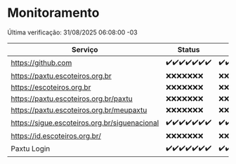# Monitoramento

Última verificação: 31/08/2025 06:08:00 -03

|Serviço|Status|Últimas 24h|
|---|---|---|
|https://github.com|<span title="2025-08-24: OK=23">✔️</span><span title="2025-08-25: OK=23">✔️</span><span title="2025-08-26: OK=23">✔️</span><span title="2025-08-27: OK=23">✔️</span><span title="2025-08-28: OK=23">✔️</span><span title="2025-08-29: OK=23">✔️</span><span title="2025-08-30: OK=8">✔️</span>|<span title="30/08/2025 06:08:00 -03 : 200">✔️</span><span title="30/08/2025 07:08:00 -03 : 200">✔️</span><span title="30/08/2025 08:06:00 -03 : 200">✔️</span><span title="30/08/2025 09:15:00 -03 : 200">✔️</span><span title="30/08/2025 10:15:00 -03 : 200">✔️</span><span title="30/08/2025 11:07:00 -03 : 200">✔️</span><span title="30/08/2025 12:07:00 -03 : 200">✔️</span><span title="30/08/2025 13:09:00 -03 : 200">✔️</span><span title="30/08/2025 14:06:00 -03 : 200">✔️</span><span title="30/08/2025 15:11:00 -03 : 200">✔️</span><span title="30/08/2025 16:06:00 -03 : 200">✔️</span><span title="30/08/2025 17:08:00 -03 : 200">✔️</span><span title="30/08/2025 18:07:00 -03 : 200">✔️</span><span title="30/08/2025 19:07:00 -03 : 200">✔️</span><span title="30/08/2025 20:08:00 -03 : 200">✔️</span><span title="30/08/2025 21:49:00 -03 : 200">✔️</span><span title="30/08/2025 23:23:00 -03 : 200">✔️</span><span title="31/08/2025 00:30:00 -03 : 200">✔️</span><span title="31/08/2025 01:10:00 -03 : 200">✔️</span><span title="31/08/2025 02:08:00 -03 : 200">✔️</span><span title="31/08/2025 03:12:00 -03 : 200">✔️</span><span title="31/08/2025 04:08:00 -03 : 200">✔️</span><span title="31/08/2025 05:11:00 -03 : 200">✔️</span><span title="31/08/2025 06:08:00 -03 : 200">✔️</span>|
|https://paxtu.escoteiros.org.br|<span title="2025-08-24: Falhas=23">❌</span><span title="2025-08-25: Falhas=23">❌</span><span title="2025-08-26: Falhas=23">❌</span><span title="2025-08-27: Falhas=23">❌</span><span title="2025-08-28: Falhas=23">❌</span><span title="2025-08-29: Falhas=23">❌</span><span title="2025-08-30: Falhas=8">❌</span>|<span title="30/08/2025 06:08:00 -03 : 403">❌</span><span title="30/08/2025 07:08:00 -03 : 403">❌</span><span title="30/08/2025 08:06:00 -03 : 403">❌</span><span title="30/08/2025 09:15:00 -03 : 403">❌</span><span title="30/08/2025 10:15:00 -03 : 403">❌</span><span title="30/08/2025 11:07:00 -03 : 403">❌</span><span title="30/08/2025 12:07:00 -03 : 403">❌</span><span title="30/08/2025 13:09:00 -03 : 403">❌</span><span title="30/08/2025 14:06:00 -03 : 403">❌</span><span title="30/08/2025 15:11:00 -03 : 403">❌</span><span title="30/08/2025 16:06:00 -03 : 403">❌</span><span title="30/08/2025 17:08:00 -03 : 403">❌</span><span title="30/08/2025 18:07:00 -03 : 403">❌</span><span title="30/08/2025 19:07:00 -03 : 403">❌</span><span title="30/08/2025 20:08:00 -03 : 403">❌</span><span title="30/08/2025 21:49:00 -03 : 403">❌</span><span title="30/08/2025 23:23:00 -03 : 403">❌</span><span title="31/08/2025 00:30:00 -03 : 403">❌</span><span title="31/08/2025 01:10:00 -03 : 403">❌</span><span title="31/08/2025 02:08:00 -03 : 403">❌</span><span title="31/08/2025 03:12:00 -03 : 403">❌</span><span title="31/08/2025 04:08:00 -03 : 403">❌</span><span title="31/08/2025 05:11:00 -03 : 403">❌</span><span title="31/08/2025 06:08:00 -03 : 403">❌</span>|
|https://escoteiros.org.br|<span title="2025-08-24: Falhas=23">❌</span><span title="2025-08-25: Falhas=23">❌</span><span title="2025-08-26: Falhas=23">❌</span><span title="2025-08-27: Falhas=23">❌</span><span title="2025-08-28: Falhas=23">❌</span><span title="2025-08-29: Falhas=23">❌</span><span title="2025-08-30: Falhas=8">❌</span>|<span title="30/08/2025 06:08:00 -03 : 403">❌</span><span title="30/08/2025 07:08:00 -03 : 403">❌</span><span title="30/08/2025 08:06:00 -03 : 403">❌</span><span title="30/08/2025 09:15:00 -03 : 403">❌</span><span title="30/08/2025 10:15:00 -03 : 403">❌</span><span title="30/08/2025 11:07:00 -03 : 403">❌</span><span title="30/08/2025 12:07:00 -03 : 403">❌</span><span title="30/08/2025 13:09:00 -03 : 403">❌</span><span title="30/08/2025 14:06:00 -03 : 403">❌</span><span title="30/08/2025 15:11:00 -03 : 403">❌</span><span title="30/08/2025 16:06:00 -03 : 403">❌</span><span title="30/08/2025 17:08:00 -03 : 403">❌</span><span title="30/08/2025 18:07:00 -03 : 403">❌</span><span title="30/08/2025 19:07:00 -03 : 403">❌</span><span title="30/08/2025 20:08:00 -03 : 403">❌</span><span title="30/08/2025 21:49:00 -03 : 403">❌</span><span title="30/08/2025 23:23:00 -03 : 403">❌</span><span title="31/08/2025 00:30:00 -03 : 403">❌</span><span title="31/08/2025 01:10:00 -03 : 403">❌</span><span title="31/08/2025 02:08:00 -03 : 403">❌</span><span title="31/08/2025 03:12:00 -03 : 403">❌</span><span title="31/08/2025 04:08:00 -03 : 403">❌</span><span title="31/08/2025 05:11:00 -03 : 403">❌</span><span title="31/08/2025 06:08:00 -03 : 403">❌</span>|
|https://paxtu.escoteiros.org.br/paxtu|<span title="2025-08-24: Falhas=23">❌</span><span title="2025-08-25: Falhas=23">❌</span><span title="2025-08-26: Falhas=23">❌</span><span title="2025-08-27: Falhas=23">❌</span><span title="2025-08-28: Falhas=23">❌</span><span title="2025-08-29: Falhas=23">❌</span><span title="2025-08-30: Falhas=8">❌</span>|<span title="30/08/2025 06:08:00 -03 : 403">❌</span><span title="30/08/2025 07:08:00 -03 : 403">❌</span><span title="30/08/2025 08:06:00 -03 : 403">❌</span><span title="30/08/2025 09:15:00 -03 : 403">❌</span><span title="30/08/2025 10:15:00 -03 : 403">❌</span><span title="30/08/2025 11:07:00 -03 : 403">❌</span><span title="30/08/2025 12:07:00 -03 : 403">❌</span><span title="30/08/2025 13:09:00 -03 : 403">❌</span><span title="30/08/2025 14:06:00 -03 : 403">❌</span><span title="30/08/2025 15:11:00 -03 : 403">❌</span><span title="30/08/2025 16:06:00 -03 : 403">❌</span><span title="30/08/2025 17:08:00 -03 : 403">❌</span><span title="30/08/2025 18:07:00 -03 : 403">❌</span><span title="30/08/2025 19:07:00 -03 : 403">❌</span><span title="30/08/2025 20:08:00 -03 : 403">❌</span><span title="30/08/2025 21:49:00 -03 : 403">❌</span><span title="30/08/2025 23:23:00 -03 : 403">❌</span><span title="31/08/2025 00:30:00 -03 : 403">❌</span><span title="31/08/2025 01:10:00 -03 : 403">❌</span><span title="31/08/2025 02:08:00 -03 : 403">❌</span><span title="31/08/2025 03:12:00 -03 : 403">❌</span><span title="31/08/2025 04:08:00 -03 : 403">❌</span><span title="31/08/2025 05:11:00 -03 : 403">❌</span><span title="31/08/2025 06:08:00 -03 : 403">❌</span>|
|https://paxtu.escoteiros.org.br/meupaxtu|<span title="2025-08-24: Falhas=23">❌</span><span title="2025-08-25: Falhas=23">❌</span><span title="2025-08-26: Falhas=23">❌</span><span title="2025-08-27: Falhas=23">❌</span><span title="2025-08-28: Falhas=23">❌</span><span title="2025-08-29: Falhas=23">❌</span><span title="2025-08-30: Falhas=8">❌</span>|<span title="30/08/2025 06:08:00 -03 : 403">❌</span><span title="30/08/2025 07:08:00 -03 : 403">❌</span><span title="30/08/2025 08:06:00 -03 : 403">❌</span><span title="30/08/2025 09:15:00 -03 : 403">❌</span><span title="30/08/2025 10:15:00 -03 : 403">❌</span><span title="30/08/2025 11:07:00 -03 : 403">❌</span><span title="30/08/2025 12:07:00 -03 : 403">❌</span><span title="30/08/2025 13:09:00 -03 : 403">❌</span><span title="30/08/2025 14:06:00 -03 : 403">❌</span><span title="30/08/2025 15:11:00 -03 : 403">❌</span><span title="30/08/2025 16:06:00 -03 : 403">❌</span><span title="30/08/2025 17:08:00 -03 : 403">❌</span><span title="30/08/2025 18:07:00 -03 : 403">❌</span><span title="30/08/2025 19:07:00 -03 : 403">❌</span><span title="30/08/2025 20:08:00 -03 : 403">❌</span><span title="30/08/2025 21:49:00 -03 : 403">❌</span><span title="30/08/2025 23:23:00 -03 : 403">❌</span><span title="31/08/2025 00:30:00 -03 : 403">❌</span><span title="31/08/2025 01:10:00 -03 : 403">❌</span><span title="31/08/2025 02:08:00 -03 : 403">❌</span><span title="31/08/2025 03:12:00 -03 : 403">❌</span><span title="31/08/2025 04:08:00 -03 : 403">❌</span><span title="31/08/2025 05:11:00 -03 : 403">❌</span><span title="31/08/2025 06:08:00 -03 : 403">❌</span>|
|https://sigue.escoteiros.org.br/siguenacional|<span title="2025-08-24: OK=23">✔️</span><span title="2025-08-25: OK=23">✔️</span><span title="2025-08-26: OK=23">✔️</span><span title="2025-08-27: OK=23">✔️</span><span title="2025-08-28: OK=23">✔️</span><span title="2025-08-29: OK=23">✔️</span><span title="2025-08-30: OK=8">✔️</span>|<span title="30/08/2025 06:08:00 -03 : 200">✔️</span><span title="30/08/2025 07:08:00 -03 : 200">✔️</span><span title="30/08/2025 08:06:00 -03 : 200">✔️</span><span title="30/08/2025 09:15:00 -03 : 200">✔️</span><span title="30/08/2025 10:15:00 -03 : 200">✔️</span><span title="30/08/2025 11:07:00 -03 : 200">✔️</span><span title="30/08/2025 12:07:00 -03 : 200">✔️</span><span title="30/08/2025 13:09:00 -03 : 200">✔️</span><span title="30/08/2025 14:06:00 -03 : 200">✔️</span><span title="30/08/2025 15:11:00 -03 : 200">✔️</span><span title="30/08/2025 16:06:00 -03 : 0">❌</span><span title="30/08/2025 17:08:00 -03 : 200">✔️</span><span title="30/08/2025 18:07:00 -03 : 200">✔️</span><span title="30/08/2025 19:07:00 -03 : 200">✔️</span><span title="30/08/2025 20:08:00 -03 : 200">✔️</span><span title="30/08/2025 21:49:00 -03 : 200">✔️</span><span title="30/08/2025 23:23:00 -03 : 200">✔️</span><span title="31/08/2025 00:30:00 -03 : 200">✔️</span><span title="31/08/2025 01:10:00 -03 : 200">✔️</span><span title="31/08/2025 02:08:00 -03 : 200">✔️</span><span title="31/08/2025 03:12:00 -03 : 200">✔️</span><span title="31/08/2025 04:08:00 -03 : 200">✔️</span><span title="31/08/2025 05:11:00 -03 : 200">✔️</span><span title="31/08/2025 06:08:00 -03 : 200">✔️</span>|
|https://id.escoteiros.org.br/|<span title="2025-08-24: Falhas=23">❌</span><span title="2025-08-25: Falhas=23">❌</span><span title="2025-08-26: Falhas=23">❌</span><span title="2025-08-27: Falhas=23">❌</span><span title="2025-08-28: Falhas=23">❌</span><span title="2025-08-29: Falhas=23">❌</span><span title="2025-08-30: Falhas=8">❌</span>|<span title="30/08/2025 06:08:00 -03 : 403">❌</span><span title="30/08/2025 07:08:00 -03 : 403">❌</span><span title="30/08/2025 08:06:00 -03 : 403">❌</span><span title="30/08/2025 09:15:00 -03 : 403">❌</span><span title="30/08/2025 10:15:00 -03 : 403">❌</span><span title="30/08/2025 11:07:00 -03 : 403">❌</span><span title="30/08/2025 12:07:00 -03 : 403">❌</span><span title="30/08/2025 13:09:00 -03 : 403">❌</span><span title="30/08/2025 14:06:00 -03 : 403">❌</span><span title="30/08/2025 15:11:00 -03 : 403">❌</span><span title="30/08/2025 16:06:00 -03 : 403">❌</span><span title="30/08/2025 17:08:00 -03 : 403">❌</span><span title="30/08/2025 18:07:00 -03 : 403">❌</span><span title="30/08/2025 19:07:00 -03 : 403">❌</span><span title="30/08/2025 20:08:00 -03 : 403">❌</span><span title="30/08/2025 21:49:00 -03 : 403">❌</span><span title="30/08/2025 23:23:00 -03 : 403">❌</span><span title="31/08/2025 00:30:00 -03 : 403">❌</span><span title="31/08/2025 01:10:00 -03 : 403">❌</span><span title="31/08/2025 02:08:00 -03 : 403">❌</span><span title="31/08/2025 03:12:00 -03 : 403">❌</span><span title="31/08/2025 04:08:00 -03 : 403">❌</span><span title="31/08/2025 05:11:00 -03 : 403">❌</span><span title="31/08/2025 06:08:00 -03 : 403">❌</span>|
|Paxtu Login|<span title="2025-08-24: OK=23">✔️</span><span title="2025-08-25: OK=23">✔️</span><span title="2025-08-26: OK=23">✔️</span><span title="2025-08-27: OK=23">✔️</span><span title="2025-08-28: OK=23">✔️</span><span title="2025-08-29: OK=23">✔️</span><span title="2025-08-30: OK=8">✔️</span>|<span title="30/08/2025 06:08:00 -03 : 200">✔️</span><span title="30/08/2025 07:08:00 -03 : 200">✔️</span><span title="30/08/2025 08:06:00 -03 : 200">✔️</span><span title="30/08/2025 09:15:00 -03 : 200">✔️</span><span title="30/08/2025 10:15:00 -03 : 200">✔️</span><span title="30/08/2025 11:07:00 -03 : 200">✔️</span><span title="30/08/2025 12:07:00 -03 : 200">✔️</span><span title="30/08/2025 13:09:00 -03 : 200">✔️</span><span title="30/08/2025 14:06:00 -03 : 200">✔️</span><span title="30/08/2025 15:11:00 -03 : 200">✔️</span><span title="30/08/2025 16:06:00 -03 : 504">❌</span><span title="30/08/2025 17:08:00 -03 : 200">✔️</span><span title="30/08/2025 18:07:00 -03 : 200">✔️</span><span title="30/08/2025 19:07:00 -03 : 200">✔️</span><span title="30/08/2025 20:08:00 -03 : 200">✔️</span><span title="30/08/2025 21:49:00 -03 : 200">✔️</span><span title="30/08/2025 23:23:00 -03 : 200">✔️</span><span title="31/08/2025 00:30:00 -03 : 200">✔️</span><span title="31/08/2025 01:10:00 -03 : 200">✔️</span><span title="31/08/2025 02:08:00 -03 : 200">✔️</span><span title="31/08/2025 03:12:00 -03 : 200">✔️</span><span title="31/08/2025 04:08:00 -03 : 200">✔️</span><span title="31/08/2025 05:11:00 -03 : 200">✔️</span><span title="31/08/2025 06:08:00 -03 : 200">✔️</span>|
